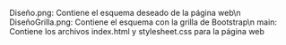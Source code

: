 Diseño.png: Contiene el esquema deseado de la página web\n
DiseñoGrilla.png: Contiene el esquema con la grilla de Bootstrap\n
main: Contiene los archivos index.html y stylesheet.css para la página web
